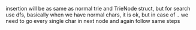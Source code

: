 insertion will be as same as normal trie and TrieNode struct, but for search use dfs, basically when we have normal chars, it is ok, but in case of `.` we need to go every single char in next node and again follow same steps
